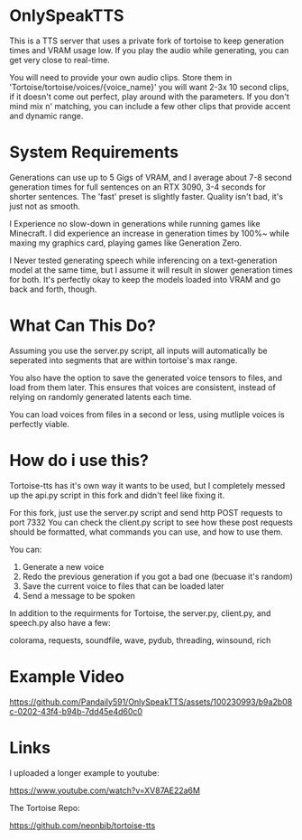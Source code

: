 # OnlySpeakTTS
 
This is a TTS server that uses a private fork of tortoise to keep generation times and VRAM usage low.
If you play the audio while generating, you can get very close to real-time.

You will need to provide your own audio clips.
Store them in 'Tortoise/tortoise/voices/{voice_name}'
you will want 2-3x 10 second clips, if it doesn't come out perfect, play around with the parameters.
If you don't mind mix n' matching, you can include a few other clips that provide accent and dynamic range.

# System Requirements
Generations can use up to 5 Gigs of VRAM, and I average about 7-8 second generation times for full sentences on an RTX 3090, 3-4 seconds for shorter sentences.
The 'fast' preset is slightly faster. Quality isn't bad, it's just not as smooth.

I Experience no slow-down in generations while running games like Minecraft. I did experience an increase in generation times by 100%~ while maxing my graphics card, playing games like Generation Zero.

I Never tested generating speech while inferencing on a text-generation model at the same time, but I assume it will result in slower generation times for both.
It's perfectly okay to keep the models loaded into VRAM and go back and forth, though.

# What Can This Do?
Assuming you use the server.py script, all inputs will automatically be seperated into segments that are within tortoise's max range.

You also have the option to save the generated voice tensors to files, and load from them later. This ensures that voices are consistent, instead of relying on randomly generated latents each time.

You can load voices from files in a second or less, using mutliple voices is perfectly viable.


# How do i use this?
Tortoise-tts has it's own way it wants to be used, but I completely messed up the api.py script in this fork and didn't feel like fixing it.

For this fork, just use the server.py script and send http POST requests to port 7332
You can check the client.py script to see how these post requests should be formatted, what commands you can use, and how to use them.

You can:
 1. Generate a new voice
 2. Redo the previous generation if you got a bad one (becuase it's random)
 3. Save the current voice to files that can be loaded later
 4. Send a message to be spoken


In addition to the requirments for Tortoise, the server.py, client.py, and speech.py also have a few:

colorama, 
requests, 
soundfile, 
wave, 
pydub, 
threading, 
winsound, 
rich



# Example Video


https://github.com/Pandaily591/OnlySpeakTTS/assets/100230993/b9a2b08c-0202-43f4-b94b-7dd45e4d60c0









# Links
I uploaded a longer example to youtube:

https://www.youtube.com/watch?v=XV87AE22a6M



The Tortoise Repo:

https://github.com/neonbjb/tortoise-tts

